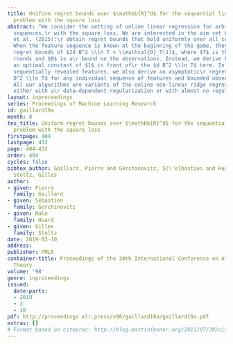 ```yaml
---
title: Uniform regret bounds over $\mathbb{R}^d$ for the sequential linear regression
  problem with the square loss
abstract: "We consider the setting of online linear regression for arbitrary deterministic
  sequences,\r with the square loss. We are interested in the aim set by Bartlett
  et al. (2015):\r obtain regret bounds that hold uniformly over all competitor vectors.\r
  When the feature sequence is known at the beginning of the game, they provided closed-form\r
  regret bounds of $2d B^2 \\ln T + \\mathcal{O}_T(1)$, where $T$ is the number of
  rounds and $B$ is a\r bound on the observations. Instead, we derive bounds with
  an optimal constant of $1$ in front of\r the $d B^2 \\ln T$ term. In the case of
  sequentially revealed features, we also derive an asymptotic\r regret bound of $d
  B^2 \\ln T$ for any individual sequence of features and bounded observations.\r
  All our algorithms are variants of the online non-linear ridge regression forecaster,
  either with a\r data-dependent regularization or with almost no regularization."
layout: inproceedings
series: Proceedings of Machine Learning Research
id: gaillard19a
month: 0
tex_title: Uniform regret bounds over $\mathbb{R}^d$ for the sequential linear regression
  problem with the square loss
firstpage: 404
lastpage: 432
page: 404-432
order: 404
cycles: false
bibtex_author: Gaillard, Pierre and Gerchinovitz, S{\'e}bastien and Huard, Malo and
  Stoltz, Gilles
author:
- given: Pierre
  family: Gaillard
- given: Sébastien
  family: Gerchinovitz
- given: Malo
  family: Huard
- given: Gilles
  family: Stoltz
date: 2019-03-10
address: 
publisher: PMLR
container-title: Proceedings of the 30th International Conference on Algorithmic Learning
  Theory
volume: '98'
genre: inproceedings
issued:
  date-parts:
  - 2019
  - 3
  - 10
pdf: http://proceedings.mlr.press/v98/gaillard19a/gaillard19a.pdf
extras: []
# Format based on citeproc: http://blog.martinfenner.org/2013/07/30/citeproc-yaml-for-bibliographies/
---
```

